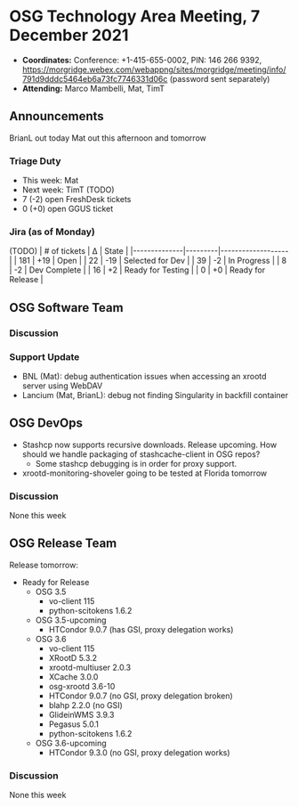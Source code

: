 # OSG Technology Area Meeting, 7 December 2021

-   **Coordinates:** Conference: +1-415-655-0002, PIN: 146 266 9392,
    <https://morgridge.webex.com/webappng/sites/morgridge/meeting/info/791d9dddc5464eb6a73fc7746331d06c> (password sent separately)
-   **Attending:** Marco Mambelli, Mat, TimT

## Announcements

BrianL out today
Mat out this afternoon and tomorrow

### Triage Duty

-   This week: Mat
-   Next week: TimT
(TODO)
-   7 (-2) open FreshDesk tickets
-   0 (+0) open GGUS ticket

### Jira (as of Monday)

(TODO)
| # of tickets | &Delta; | State             |
|--------------|---------|-------------------|
| 181          | +19     | Open              |
| 22           | -19     | Selected for Dev  |
| 39           | -2      | In Progress       |
| 8            | -2      | Dev Complete      |
| 16           | +2      | Ready for Testing |
| 0            | +0      | Ready for Release |

## OSG Software Team


### Discussion


### Support Update

-   BNL (Mat): debug authentication issues when accessing an xrootd server using WebDAV
-   Lancium (Mat, BrianL): debug not finding Singularity in backfill container

## OSG DevOps

- Stashcp now supports recursive downloads.  Release upcoming.  How should we handle packaging of stashcache-client in OSG repos?
    - Some stashcp debugging is in order for proxy support.
- xrootd-monitoring-shoveler going to be tested at Florida tomorrow

### Discussion

None this week

## OSG Release Team

Release tomorrow:

-   Ready for Release
    -   OSG 3.5
        -   vo-client 115
        -   python-scitokens 1.6.2
    -   OSG 3.5-upcoming
        -   HTCondor 9.0.7 (has GSI, proxy delegation works)
    -   OSG 3.6
        -   vo-client 115
        -   XRootD 5.3.2
        -   xrootd-multiuser 2.0.3
        -   XCache 3.0.0
        -   osg-xrootd 3.6-10
        -   HTCondor 9.0.7 (no GSI, proxy delegation broken)
        -   blahp 2.2.0 (no GSI)
        -   GlideinWMS 3.9.3
        -   Pegasus 5.0.1
        -   python-scitokens 1.6.2
    -   OSG 3.6-upcoming
        -   HTCondor 9.3.0 (no GSI, proxy delegation works)

### Discussion

None this week
